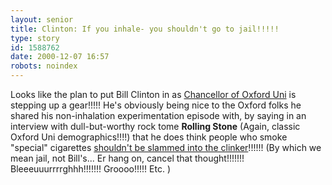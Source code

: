 ```yaml
---
layout: senior
title: Clinton: If you inhale- you shouldn't go to jail!!!!!
type: story
id: 1588762
date: 2000-12-07 16:57
robots: noindex
---
```

Looks like the plan to put Bill Clinton in as <a href="http://seniorcitizen.blogspot.com/archives/2000_12_03_seniorcitizen_archive.html#1565272">Chancellor of Oxford Uni</a> is stepping up a gear!!!!! He's obviously being nice to the Oxford folks he shared his non-inhalation experimentation episode with, by saying in an interview with dull-but-worthy rock tome <b>Rolling Stone</b> (Again, classic Oxford Uni demographics!!!!) that he does think people who smoke "special" cigarettes <a href="http://dailynews.yahoo.com/h/nm/20001206/ts/clinton_pot_dc_2.html"> shouldn't be slammed into the clinker</a>!!!!!! (By which we mean jail, not Bill's... Er hang on, cancel that thought!!!!!!! Bleeeuuurrrrghhh!!!!!!! Groooo!!!!! Etc. )